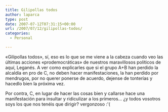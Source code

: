 ```yaml
---
title: Gilipollas todos
author: laparca
type: post
date: 2007-07-12T07:31:15+00:00
url: /2007/07/12/gilipollas-todos/
categories:
  - Personal

---
```

«Gilipollas todos», sí, eso es lo que se me viene a la cabeza cuando veo las últimas acciones «prodemocráticas» de nuestros maravillosos políticos de aquí, Leganés. A ver como explicarles que si el grupo A+B han perdido la alcaldía en pro de C, no deben hacer manifestaciones, la han perdido por mendrugos, por no querer ponerse de acuerdo, dejense de tonterías y hacedlo bien la próxima vez.

Por contra, C, en lugar de hacer las cosas bien y callarse hace una manifestación para insultar y ridiculizar a los primeros&#8230; ¿y todos vosotros soys los que nos tenéis que dirigir? vergonzoso :'(